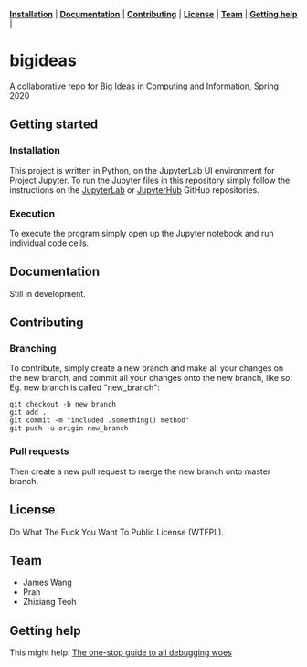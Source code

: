 **[Installation](#installation)** |
**[Documentation](#documentation)** |
**[Contributing](#contributing)** |
**[License](#license)** |
**[Team](#team)** |
**[Getting help](#getting-help)** |

# bigideas
A collaborative repo for Big Ideas in Computing and Information, Spring 2020

## Getting started

### Installation
This project is written in Python, on the JupyterLab UI environment for Project Jupyter. To run the Jupyter files in this repository simply follow the instructions on the <a href="https://github.com/jupyterlab/jupyterlab/">JupyterLab</a> or <a href="https://github.com/jupyterhub/jupyterhub">JupyterHub</a> GitHub repositories.

### Execution
To execute the program simply open up the Jupyter notebook and run individual code cells.

## Documentation
Still in development.

## Contributing

### Branching
To contribute, simply create a new branch and make all your changes on the new branch, and commit all your changes onto the new branch, like so: <br>
Eg. new branch is called "new_branch":
```
git checkout -b new_branch
git add .
git commit -m "included .something() method"
git push -u origin new_branch
```

### Pull requests
Then create a new pull request to merge the new branch onto master branch.

## License
Do What The Fuck You Want To Public License (WTFPL).

## Team
- James Wang
- Pran
- Zhixiang Teoh

## Getting help
This might help: <a href="https://www.amazon.com/s?k=rubber+ducky&ref=nb_sb_noss_1">The one-stop guide to all debugging woes</a>